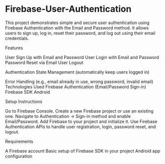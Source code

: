 # Firebase-User-Authentication
This project demonstrates simple and secure user authentication using Firebase Authentication with the Email and Password method. It allows users to sign up, log in, reset their password, and log out using their email credentials.

Features

  User Sign Up with Email and Password
  User Login with Email and Password
  Password Reset via Email
  User Logout

Authentication State Management (automatically keep users logged in)

  Error Handling (e.g., email already in use, wrong password, invalid email)
  Technologies Used
  Firebase Authentication (Email/Password Sign-in)
  Firebase SDK
  Android

Setup Instructions

  Go to Firebase Console.
  Create a new Firebase project or use an existing one.
  Navigate to Authentication → Sign-in method and enable Email/Password.
  Add Firebase to your project and initialize it.
  Use Firebase Authentication APIs to handle user registration, login, password reset, and logout.

Requirements

  A Firebase account
  Basic setup of Firebase SDK in your project
  Android app configuration

